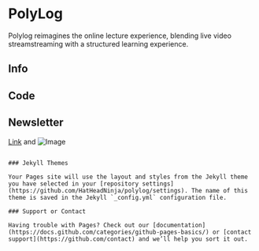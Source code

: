 # PolyLog
Polylog reimagines the online lecture experience, blending live video streamstreaming with a structured learning experience.

## Info


## Code


## Newsletter


[Link](url) and ![Image](src)
```

### Jekyll Themes

Your Pages site will use the layout and styles from the Jekyll theme you have selected in your [repository settings](https://github.com/HatHeadNinja/polylog/settings). The name of this theme is saved in the Jekyll `_config.yml` configuration file.

### Support or Contact

Having trouble with Pages? Check out our [documentation](https://docs.github.com/categories/github-pages-basics/) or [contact support](https://github.com/contact) and we’ll help you sort it out.
